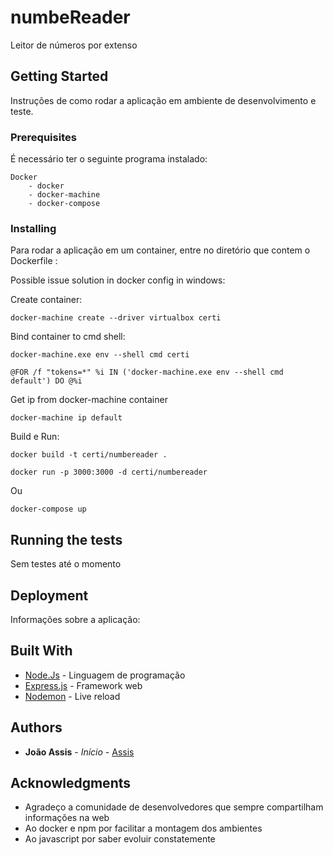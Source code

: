 # numbeReader

Leitor de números por extenso

## Getting Started

Instruções de como rodar a aplicação em ambiente de desenvolvimento e teste.

### Prerequisites

É necessário ter o seguinte programa instalado:
```
Docker
    - docker
    - docker-machine
    - docker-compose
```

### Installing

Para rodar a aplicação em um container, entre no diretório que contem o Dockerfile :

Possible issue solution in docker config in windows:

Create container:
```
docker-machine create --driver virtualbox certi
```

Bind container to cmd shell:
```
docker-machine.exe env --shell cmd certi

@FOR /f "tokens=*" %i IN ('docker-machine.exe env --shell cmd default') DO @%i
```

Get ip from docker-machine container
```
docker-machine ip default
```

Build e Run:
```
docker build -t certi/numbereader .

docker run -p 3000:3000 -d certi/numbereader

```
Ou 
```
docker-compose up
```
## Running the tests

Sem testes até o momento

## Deployment

Informações sobre a aplicação:

## Built With

* [Node.Js](https://nodejs.org/) - Linguagem de programação
* [Express.js](https://expressjs.com/pt-br/) - Framework web
* [Nodemon](https://nodemon.io/) - Live reload


## Authors

* **João Assis** - *Início* - [Assis](https://github.com/joaohonorato)


## Acknowledgments

* Agradeço a comunidade de desenvolvedores que sempre compartilham informações na web
* Ao docker e npm por facilitar a montagem dos ambientes
* Ao javascript por saber evoluir constatemente
